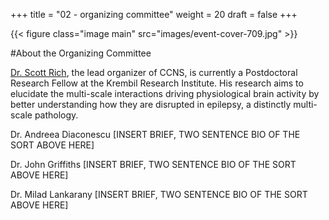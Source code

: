 +++
title = "02 - organizing committee"
weight = 20
draft = false
+++

{{< figure class="image main" src="images/event-cover-709.jpg" >}}

#About the Organizing Committee

[Dr. Scott Rich](http://scottrich.strikingly.com/), the lead organizer of CCNS, is currently a Postdoctoral Research Fellow at the Krembil Research Institute.
His research aims to elucidate the multi-scale interactions driving physiological brain activity by better understanding
how they are disrupted in epilepsy, a distinctly multi-scale pathology.

Dr. Andreea Diaconescu
[INSERT BRIEF, TWO SENTENCE BIO OF THE SORT ABOVE HERE]

Dr. John Griffiths
[INSERT BRIEF, TWO SENTENCE BIO OF THE SORT ABOVE HERE]

Dr. Milad Lankarany
[INSERT BRIEF, TWO SENTENCE BIO OF THE SORT ABOVE HERE]
